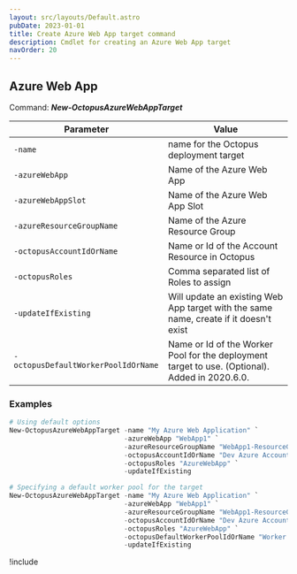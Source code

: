 ```yaml
---
layout: src/layouts/Default.astro
pubDate: 2023-01-01
title: Create Azure Web App target command
description: Cmdlet for creating an Azure Web App target
navOrder: 20
---
```


## Azure Web App
Command: **_New-OctopusAzureWebAppTarget_**

| Parameter                           | Value                                         |
| ----------------------------------- | --------------------------------------------- |
| `-name`                             | name for the Octopus deployment target        |
| `-azureWebApp`                      | Name of the Azure Web App                     |
| `-azureWebAppSlot`                  | Name of the Azure Web App Slot                |
| `-azureResourceGroupName`           | Name of the Azure Resource Group              |
| `-octopusAccountIdOrName`           | Name or Id of the Account Resource in Octopus |
| `-octopusRoles`                     | Comma separated list of Roles to assign       |
| `-updateIfExisting`                 | Will update an existing Web App target with the same name, create if it doesn't exist |
| `-octopusDefaultWorkerPoolIdOrName` | Name or Id of the Worker Pool for the deployment target to use. (Optional). Added in 2020.6.0. |

### Examples


```powershell
# Using default options
New-OctopusAzureWebAppTarget -name "My Azure Web Application" `
                             -azureWebApp "WebApp1" `
                             -azureResourceGroupName "WebApp1-ResourceGroup"  `
                             -octopusAccountIdOrName "Dev Azure Account" `
                             -octopusRoles "AzureWebApp" `
                             -updateIfExisting

# Specifying a default worker pool for the target
New-OctopusAzureWebAppTarget -name "My Azure Web Application" `
                             -azureWebApp "WebApp1" `
                             -azureResourceGroupName "WebApp1-ResourceGroup"  `
                             -octopusAccountIdOrName "Dev Azure Account" `
                             -octopusRoles "AzureWebApp" `
                             -octopusDefaultWorkerPoolIdOrName "Worker Pool with Azure Access" `
                             -updateIfExisting
```

!include <create-deployment-targets-hint>
